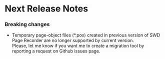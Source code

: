 Next Release Notes
==================


### Breaking changes
- Temporary page-object files (*.pox) created in previous version of SWD Page Recorder are no longer supported by current version.   
Please, let me know if you want me to create a migration tool by reporting a request on Github issues page.

